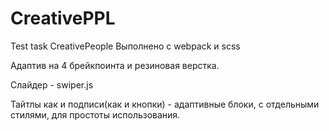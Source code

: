 # CreativePPL
Test task CreativePeople
Выполнено с webpack и scss

Адаптив на 4 брейкпоинта и резиновая верстка.

Слайдер - swiper.js

Тайтлы как и подписи(как и кнопки) - адаптивные блоки, с отдельными стилями, для простоты использования.
